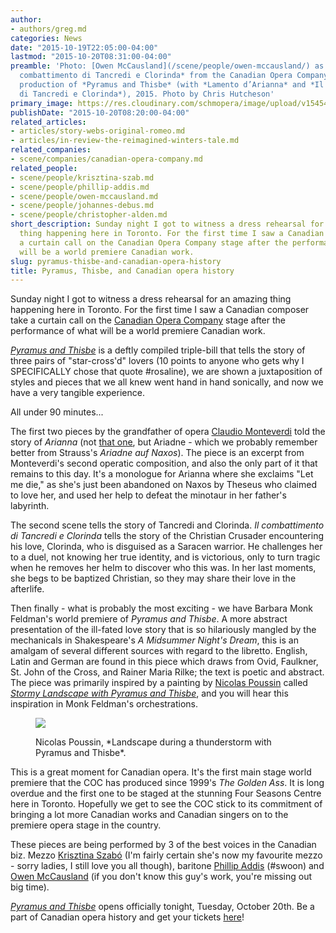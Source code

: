 ```yaml
---
author:
- authors/greg.md
categories: News
date: "2015-10-19T22:05:00-04:00"
lastmod: "2015-10-20T08:31:00-04:00"
preamble: 'Photo: [Owen McCausland](/scene/people/owen-mccausland/) as Testo in *Il
  combattimento di Tancredi e Clorinda* from the Canadian Opera Company’s world premiere
  production of *Pyramus and Thisbe* (with *Lamento d’Arianna* and *Il combattimento
  di Tancredi e Clorinda*), 2015. Photo by Chris Hutcheson'
primary_image: https://res.cloudinary.com/schmopera/image/upload/v1545409169/media/webhook-uploads/1445307648458/PT-CH-023.jpg.jpg
publishDate: "2015-10-20T08:20:00-04:00"
related_articles:
- articles/story-webs-original-romeo.md
- articles/in-review-the-reimagined-winters-tale.md
related_companies:
- scene/companies/canadian-opera-company.md
related_people:
- scene/people/krisztina-szab.md
- scene/people/phillip-addis.md
- scene/people/owen-mccausland.md
- scene/people/johannes-debus.md
- scene/people/christopher-alden.md
short_description: Sunday night I got to witness a dress rehearsal for an amazing
  thing happening here in Toronto. For the first time I saw a Canadian composer take
  a curtain call on the Canadian Opera Company stage after the performance of what
  will be a world premiere Canadian work.
slug: pyramus-thisbe-and-canadian-opera-history
title: Pyramus, Thisbe, and Canadian opera history
---
```


Sunday night I got to witness a dress rehearsal for an amazing thing happening here in Toronto. For the first time I saw a Canadian composer take a curtain call on the [Canadian Opera Company](/scene/companies/canadian-opera-company/) stage after the performance of what will be a world premiere Canadian work. 

[*Pyramus and Thisbe*](/story-webs-original-romeo/) is a deftly compiled triple-bill that tells the story of three pairs of "star-cross'd" lovers (10 points to anyone who gets why I SPECIFICALLY chose that quote #rosaline), we are shown a juxtaposition of styles and pieces that we all knew went hand in hand sonically, and now we have a very tangible experience. 

All under 90 minutes...

The first two pieces by the grandfather of opera [Claudio Monteverdi](https://en.wikipedia.org/wiki/Claudio_Monteverdi) told the story of *Arianna* (not [that one](/bocelli-grande-could-be-an-opera-duo-except-theyre-really-really-not/), but Ariadne - which we probably remember better from Strauss's *Ariadne auf Naxos*). The piece is an excerpt from Monteverdi's second operatic composition, and also the only part of it that remains to this day. It's a monologue for Arianna where she exclaims "Let me die," as she's just been abandoned on Naxos by Theseus who claimed to love her, and used her help to defeat the minotaur in her father's labyrinth. 

The second scene tells the story of Tancredi and Clorinda. *Il combattimento di Tancredi e Clorinda* tells the story of the Christian Crusader encountering his love, Clorinda, who is disguised as a Saracen warrior. He challenges her to a duel, not knowing her true identity, and is victorious, only to turn tragic when he removes her helm to discover who this was. In her last moments, she begs to be baptized Christian, so they may share their love in the afterlife. 

Then finally - what is probably the most exciting - we have Barbara Monk Feldman's world premiere of *Pyramus and Thisbe*. A more abstract presentation of the ill-fated love story that is so hilariously mangled by the mechanicals in Shakespeare's *A Midsummer Night's Dream*, this is an amalgam of several different sources with regard to the libretto. English, Latin and German are found in this piece which draws from Ovid, Faulkner, St. John of the Cross, and Rainer Maria Rilke; the text is poetic and abstract. The piece was primarily inspired by a painting by [Nicolas Poussin](https://en.wikipedia.org/wiki/Nicolas_Poussin) called [*Stormy Landscape with Pyramus and Thisbe*](http://www.wga.hu/html_m/p/poussin/4/05landsc.html), and you will hear this inspiration in Monk Feldman's orchestrations.

<figure data-type="image">

![](https://res.cloudinary.com/schmopera/image/upload/v1545409169/media/webhook-uploads/1445308249412/Nicolas_Poussin_-_Landscape_during_a_Thunderstorm_with_Pyramus_and_thisbe_-_Google_Art_Project.jpg.jpg)
<figcaption>Nicolas Poussin, *Landscape during a thunderstorm with Pyramus and Thisbe*. </figcaption>
</figure>

This is a great moment for Canadian opera. It's the first main stage world premiere that the COC has produced since 1999's *The Golden Ass*. It is long overdue and the first one to be staged at the stunning Four Seasons Centre here in Toronto. Hopefully we get to see the COC stick to its commitment of bringing a lot more Canadian works and Canadian singers on to the premiere opera stage in the country.

These pieces are being performed by 3 of the best voices in the Canadian biz. Mezzo [Krisztina Szabó](/scene/people/krisztina-szabo/) (I'm fairly certain she's now my favourite mezzo - sorry ladies, I still love you all though), baritone [Phillip Addis](/scene/people/phillip-addis/) (#swoon) and [Owen McCausland](/scene/people/owen-mccausland/) (if you don't know this guy's work, you're missing out big time). 

[*Pyramus and Thisbe*](http://www.coc.ca/PerformancesAndTickets/1516Season/PyramusandThisbe.aspx) opens officially tonight, Tuesday, October 20th. Be a part of Canadian opera history and get your tickets [here](http://www.coc.ca/PerformancesAndTickets/Tickets/IndividualTickets.aspx)! 
